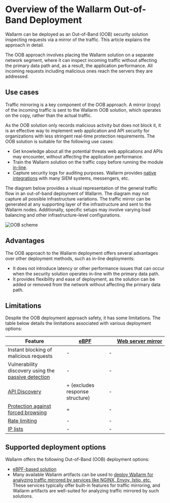 # Overview of the Wallarm Out-of-Band Deployment

Wallarm can be deployed as an Out-of-Band (OOB) security solution inspecting requests via a mirror of the traffic. This article explains the approach in detail.

The OOB approach involves placing the Wallarm solution on a separate network segment, where it can inspect incoming traffic without affecting the primary data path and, as a result, the application performance. All incoming requests including malicious ones reach the servers they are addressed.

## Use cases

Traffic mirroring is a key component of the OOB approach. A mirror (copy) of the incoming traffic is sent to the Wallarm OOB solution, which operates on the copy, rather than the actual traffic.

As the OOB solution only records malicious activity but does not block it, it is an effective way to implement web application and API security for organizations with less stringent real-time protection requirements. The OOB solution is suitable for the following use cases:

* Get knowledge about all the potential threats web applications and APIs may encounter, without affecting the application performance.
* Train the Wallarm solution on the traffic copy before running the module [in-line](../inline/overview.md).
* Capture security logs for auditing purposes. Wallarm provides [native integrations](../../user-guides/settings/integrations/integrations-intro.md) with many SIEM systems, messengers, etc.

The diagram below provides a visual representation of the general traffic flow in an out-of-band deployment of Wallarm. The diagram may not capture all possible infrastructure variations. The traffic mirror can be generated at any supporting layer of the infrastructure and sent to the Wallarm nodes. Additionally, specific setups may involve varying load balancing and other infrastructure-level configurations.

![OOB scheme](../../images/waf-installation/oob/wallarm-oob-deployment-scheme.png)

## Advantages

The OOB approach to the Wallarm deployment offers several advantages over other deployment methods, such as in-line deployments:

* It does not introduce latency or other performance issues that can occur when the security solution operates in-line with the primary data path. 
* It provides flexibility and ease of deployment, as the solution can be added or removed from the network without affecting the primary data path.

## Limitations

Despite the OOB deployment approach safety, it has some limitations. The table below details the limitations associated with various deployment options:

| Feature | [eBPF](ebpf/deployment.md) | | [Web server mirror](web-server-mirroring/overview.md) |
| --- | --- | --- | --- | 
| Instant blocking of malicious requests | - | - |
| Vulnerability discovery using the [passive detection](../../about-wallarm/detecting-vulnerabilities.md#passive-detection) | - | - |
| [API Discovery](../../api-discovery/overview.md) | + (excludes response structure) | - |
| [Protection against forced browsing](../../admin-en/configuration-guides/protecting-against-bruteforce.md) | + | - |
| [Rate limiting](../../user-guides/rules/rate-limiting.md) | - | - |
| [IP lists](../../user-guides/ip-lists/overview.md) | - | - |

## Supported deployment options

Wallarm offers the following Out-of-Band (OOB) deployment options:

* [eBPF-based solution](ebpf/deployment.md)
* Many available Wallarm artifacts can be used to [deploy Wallarm for analyzing traffic mirrored by services like NGINX, Envoy, Istio, etc.](web-server-mirroring/overview.md) These services typically offer built-in features for traffic mirroring, and Wallarm artifacts are well-suited for analyzing traffic mirrored by such solutions.
